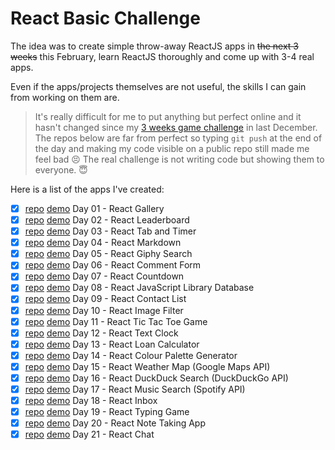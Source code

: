 # React Basic Challenge

The idea was to create simple throw-away ReactJS apps in ~~the next 3 weeks~~ this February, learn ReactJS thoroughly and come up with 3-4 real apps.

Even if the apps/projects themselves are not useful, the skills I can gain from working on them are.

> It's really difficult for me to put anything but perfect online and it hasn't changed since my [3 weeks game challenge](https://github.com/zsoltime/game-challenge) in last December. The repos below are far from perfect so typing `git push` at the end of the day and making my code visible on a public repo still made me feel bad 😣 The real challenge is not writing code but showing them to everyone. 😇

Here is a list of the apps I've created:

- [x] [repo](https://github.com/zsoltime/react-gallery) [demo]() Day 01 - React Gallery
- [x] [repo](https://github.com/zsoltime/react-leaderboard) [demo]() Day 02 - React Leaderboard
- [x] [repo](https://github.com/zsoltime/react-tab-and-timer) [demo]() Day 03 - React Tab and Timer
- [x] [repo](https://github.com/zsoltime/react-markdown) [demo]() Day 04 - React Markdown
- [x] [repo](https://github.com/zsoltime/react-giphy-search) [demo]() Day 05 - React Giphy Search
- [x] [repo](https://github.com/zsoltime/react-comment-form) [demo]() Day 06 - React Comment Form
- [x] [repo](https://github.com/zsoltime/react-countdown) [demo]() Day 07 - React Countdown
- [x] [repo](https://github.com/zsoltime/react-js-library-db) [demo]() Day 08 - React JavaScript Library Database
- [x] [repo](https://github.com/zsoltime/react-contact-list) [demo]() Day 09 - React Contact List
- [x] [repo](https://github.com/zsoltime/react-image-filter) [demo]() Day 10 - React Image Filter
- [x] [repo](https://github.com/zsoltime/react-tic-tac-toe) [demo]() Day 11 - React Tic Tac Toe Game
- [x] [repo](https://github.com/zsoltime/react-text-clock) [demo]() Day 12 - React Text Clock
- [x] [repo](https://github.com/zsoltime/react-loan-calculator) [demo]() Day 13 - React Loan Calculator
- [x] [repo](https://github.com/zsoltime/react-color-palette) [demo]() Day 14 - React Colour Palette Generator
- [x] [repo](https://github.com/zsoltime/react-weather-map) [demo]() Day 15 - React Weather Map (Google Maps API)
- [x] [repo](https://github.com/zsoltime/react-duckduck) [demo]() Day 16 - React DuckDuck Search (DuckDuckGo API)
- [x] [repo](https://github.com/zsoltime/react-music-search) [demo]() Day 17 - React Music Search (Spotify API)
- [x] [repo](https://github.com/zsoltime/react-inbox) [demo]() Day 18 - React Inbox
- [x] [repo](https://github.com/zsoltime/react-typing-game) [demo]() Day 19 - React Typing Game
- [x] [repo](https://github.com/zsoltime/react-note-taking-app) [demo]() Day 20 - React Note Taking App
- [x] [repo](https://github.com/zsoltime/react-chat) [demo]() Day 21 - React Chat
